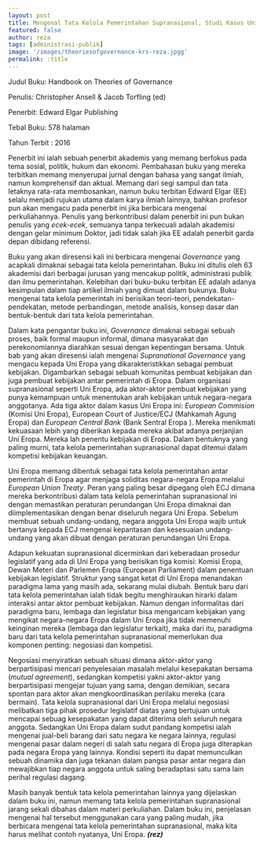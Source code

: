 ```yaml
---
layout: post
title: Mengenal Tata Kelola Pemerintahan Supranasional, Studi Kasus Uni Eropa
featured: false
author: reza
tags: [administrasi-publik]
image: '/images/theoriesofgovernance-krs-reza.jpgg'
permalink: :title
---
```


Judul Buku: Handbook on Theories of Governance

Penulis: Christopher Ansell & Jacob Torfling (ed)

Penerbit: Edward Elgar Publishing

Tebal Buku: 578 halaman

Tahun Terbit : 2016

Penerbit ini ialah sebuah penerbit akademis yang memang berfokus pada tema sosial, politik, hukum dan ekonomi. Pembahasan buku yang mereka terbitkan memang menyerupai jurnal dengan bahasa yang sangat ilmiah, namun komprehensif dan aktual. Memang dari segi sampul dan tata letaknya rata-rata membosankan, namun buku terbitan Edward Elgar (EE) selalu menjadi rujukan utama dalam karya ilmiah lainnya, bahkan profesor pun akan mengacu pada penerbit ini jika berbicara mengenai perkuliahannya. Penulis yang berkontribusi dalam penerbit ini pun bukan penulis yang _ecek-ecek_, semuanya tanpa terkecuali adalah akademisi dengan gelar minimum Doktor, jadi tidak salah jika EE adalah penerbit garda depan dibidang referensi.

Buku yang akan diresensi kali ini berbicara mengenai _Governance_ yang acapkali dimaknai sebagai tata kelola pemerintahan. Buku ini ditulis oleh 63 akademisi dari berbagai jurusan yang mencakup politik, administrasi publik dan ilmu pemerintahan. Kelebihan dari buku-buku terbitan EE adalah adanya kesimpulan dalam tiap artikel ilmiah yang dimuat dalam bukunya. Buku mengenai tata kelola pemerintah ini berisikan teori-teori, pendekatan-pendekatan, metode perbandingan, metode analisis, konsep dasar dan bentuk-bentuk dari tata kelola pemerintahan.

Dalam kata pengantar buku ini, _Governance_ dimaknai sebagai sebuah proses, baik formal maupun informal, dimana masyarakat dan perekonomiannya diarahkan sesuai dengan kepentingan bersama. Untuk bab yang akan diresensi ialah mengenai _Supranational Governance_ yang mengacu kepada Uni Eropa yang dikarakteristikkan sebagai pembuat kebijakan. Digambarkan sebagai sebuah komunitas pembuat kebijakan dan juga pembuat kebijakan antar pemerintah di Eropa. Dalam organisasi supranasional seperti Uni Eropa, ada aktor-aktor pembuat kebijakan yang punya kemampuan untuk menentukan arah kebijakan untuk negara-negara anggotanya. Ada tiga aktor dalam kasus Uni Eropa ini: _European Commision_ (Komisi Uni Eropa), European Court of Justice/ECJ (Mahkamah Agung Eropa) dan _European Central Bank_ (Bank Sentral Eropa ). Mereka menikmati kekuasaan lebih yang diberikan kepada mereka akibat adanya perjanjian Uni Eropa. Mereka lah penentu kebijakan di Eropa. Dalam bentuknya yang paling murni, tata kelola pemerintahan supranasional dapat ditemui dalam kompetisi kebijakan keuangan.

Uni Eropa memang dibentuk sebagai tata kelola pemerintahan antar pemerintah di Eropa agar menjaga soliditas negara-negara Eropa melalui _European Union Treaty_. Peran yang paling besar dipegang oleh ECJ dimana mereka berkontribusi dalam tata kelola pemerintahan supranasional ini dengan memastikan peraturan perundangan Uni Eropa dimaknai dan diimplementasikan dengan benar diseluruh negara Uni Eropa. Sebelum membuat sebuah undang-undang, negara anggota Uni Eropa wajib untuk bertanya kepada ECJ mengenai kepantasan dan kesesuaian undang-undang yang akan dibuat dengan peraturan perundangan Uni Eropa.

Adapun kekuatan supranasional dicerminkan dari keberadaan prosedur legislatif yang ada di Uni Eropa yang berisikan tiga komisi: Komisi Eropa, Dewan Meteri dan Parlemen Eropa (European Parliament) dalam penentuan kebijakan legislatif. Struktur yang sangat ketat di Uni Eropa menandakan paradigma lama yang masih ada, sekarang mulai diubah. Bentuk baru dari tata kelola pemerintahan ialah tidak begitu menghiraukan hirarki dalam interaksi antar aktor pembuat kebijakan. Namun dengan informalitas dari paradigma baru, lembaga dan legislatur bisa mengancam kebijakan yang mengikat negara-negara Eropa dalam Uni Eropa jika tidak memenuhi keinginan mereka (lembaga dan legislatur terkait), maka dari itu, paradigma baru dari tata kelola pemerintahan supranasional memerlukan dua komponen penting: negosiasi dan kompetisi.

Negosiasi menyiratkan sebuah situasi dimana aktor-aktor yang berpartisipasi mencari penyelesaian masalah melalui kesepakatan bersama (_mutual agreement_), sedangkan kompetisi yakni aktor-aktor yang berpartisipasi mengejar tujuan yang sama, dengan demikian, secara spontan para aktor akan mengkoordinasikan perilaku mereka (cara bermain). Tata kelola supranasional dari Uni Eropa melalui negosiasi melibatkan tiga pihak prosedur legislatif diatas yang bertujuan untuk mencapai sebuag kesepakatan yang dapat diterima oleh seluruh negara anggota. Sedangkan Uni Eropa dalam sudut pandang kompetisi ialah mengenai jual-beli barang dari satu negara ke negara lainnya, regulasi mengenai pasar dalam negeri di salah satu negara di Eropa juga diterapkan pada negara Eropa yang lainnya. Kondisi seperti itu dapat memunculkan sebuah dinamika dan juga tekanan dalam pangsa pasar antar negara dan mewajibkan tiap negara anggota untuk saling beradaptasi satu sama lain perihal regulasi dagang.

Masih banyak bentuk tata kelola pemerintahan lainnya yang dijelaskan dalam buku ini, namun memang tata kelola pemerintahan supranasional jarang sekali dibahas dalam materi perkuliahan. Dalam buku ini, penjelasan mengenai hal tersebut menggunakan cara yang paling mudah, jika berbicara mengenai tata kelola pemerintahan supranasional, maka kita harus melihat contoh nyatanya, Uni Eropa. **_(rez)_**
